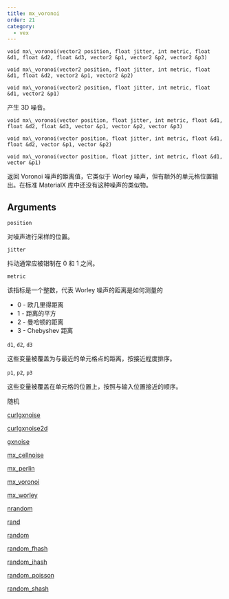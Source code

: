 ```yaml
---
title: mx_voronoi
order: 21
category:
  - vex
---
```


`void mx\_voronoi(vector2 position, float jitter, int metric, float &d1, float &d2, float &d3, vector2 &p1, vector2 &p2, vector2 &p3)`

`void mx\_voronoi(vector2 position, float jitter, int metric, float &d1, float &d2, vector2 &p1, vector2 &p2)`

`void mx\_voronoi(vector2 position, float jitter, int metric, float &d1, vector2 &p1)`

产生 3D 噪音。

`void mx\_voronoi(vector position, float jitter, int metric, float &d1, float &d2, float &d3, vector &p1, vector &p2, vector &p3)`

`void mx\_voronoi(vector position, float jitter, int metric, float &d1, float &d2, vector &p1, vector &p2)`

`void mx\_voronoi(vector position, float jitter, int metric, float &d1, vector &p1)`

返回 Voronoi 噪声的距离值，它类似于 Worley 噪声，但有额外的单元格位置输出。在标准 MaterialX 库中还没有这种噪声的类似物。

## Arguments

`position`

对噪声进行采样的位置。

`jitter`

抖动通常应被钳制在 0 和 1 之间。

`metric`

该指标是一个整数，代表 Worley 噪声的距离是如何测量的

- 0 - 欧几里得距离
- 1 - 距离的平方
- 2 - 曼哈顿的距离
- 3 - Chebyshev 距离

`d1`, `d2`, `d3`

这些变量被覆盖为与最近的单元格点的距离，按接近程度排序。

`p1`, `p2`, `p3`

这些变量被覆盖在单元格的位置上，按照与输入位置接近的顺序。

随机

[curlgxnoise](curlgxnoise.html)

[curlgxnoise2d](curlgxnoise2d.html)

[gxnoise](gxnoise.html)

[mx_cellnoise](mx_cellnoise.html)

[mx_perlin](mx_perlin.html)

[mx_voronoi](mx_voronoi.html)

[mx_worley](mx_worley.html)

[nrandom](nrandom.html)

[rand](rand.html)

[random](random.html)

[random_fhash](random_fhash.html)

[random_ihash](random_ihash.html)

[random_poisson](random_poisson.html)

[random_shash](random_shash.html)
